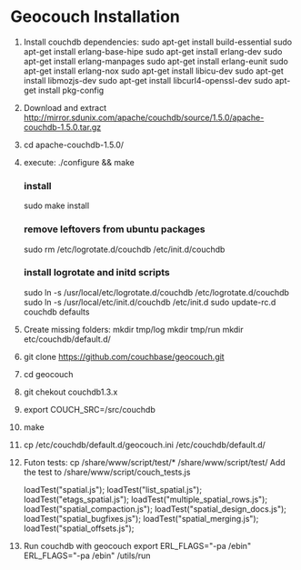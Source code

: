 Geocouch Installation
===========

1. Install couchdb dependencies:
    sudo apt-get install build-essential
    sudo apt-get install erlang-base-hipe
    sudo apt-get install erlang-dev
    sudo apt-get install erlang-manpages
    sudo apt-get install erlang-eunit
    sudo apt-get install erlang-nox
    sudo apt-get install libicu-dev
    sudo apt-get install libmozjs-dev
    sudo apt-get install libcurl4-openssl-dev
    sudo apt-get install pkg-config

2. Download and extract http://mirror.sdunix.com/apache/couchdb/source/1.5.0/apache-couchdb-1.5.0.tar.gz
3. cd apache-couchdb-1.5.0/
4. execute:
	./configure && make
	### install
	sudo make install

	### remove leftovers from ubuntu packages
	sudo rm /etc/logrotate.d/couchdb /etc/init.d/couchdb

	### install logrotate and initd scripts
	sudo ln -s /usr/local/etc/logrotate.d/couchdb /etc/logrotate.d/couchdb
	sudo ln -s /usr/local/etc/init.d/couchdb  /etc/init.d
	sudo update-rc.d couchdb defaults
5. Create missing folders:
	mkdir tmp/log
	mkdir tmp/run
	mkdir etc/couchdb/default.d/
6. git clone https://github.com/couchbase/geocouch.git
7. cd geocouch
7. git chekout couchdb1.3.x
8. export COUCH_SRC=<couch-source-path>/src/couchdb
9. make
10. cp <geocouch-path>/etc/couchdb/default.d/geocouch.ini <couchdb-source-path>/etc/couchdb/default.d/
11. Futon tests:
	cp <geocouch>/share/www/script/test/* <vanilla-couch>/share/www/script/test/
	Add the test to <vanilla-couch>/share/www/script/couch_tests.js

	loadTest("spatial.js");
	loadTest("list_spatial.js");
	loadTest("etags_spatial.js");
	loadTest("multiple_spatial_rows.js");
	loadTest("spatial_compaction.js");
	loadTest("spatial_design_docs.js");
	loadTest("spatial_bugfixes.js");
	loadTest("spatial_merging.js");
	loadTest("spatial_offsets.js");
12. Run couchdb with geocouch
	export ERL_FLAGS="-pa <geocouch-path>/ebin"
	ERL_FLAGS="-pa <geocouch-path>/ebin" <couchdb-source-path>/utils/run
